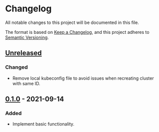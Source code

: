 # Changelog

All notable changes to this project will be documented in this file.

The format is based on [Keep a Changelog](https://keepachangelog.com/en/1.0.0/),
and this project adheres to [Semantic Versioning](https://semver.org/spec/v2.0.0.html).

## [Unreleased]

### Changed

- Remove local kubeconfig file to avoid issues when recreating cluster with same ID.

## [0.1.0] - 2021-09-14

### Added

- Implement basic functionality.

[Unreleased]: https://github.com/giantswarm/capa-aws-cni-operator/compare/v0.1.0...HEAD
[0.1.0]: https://github.com/giantswarm/capa-aws-cni-operator/releases/tag/v0.1.0
